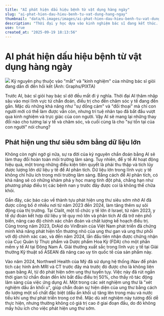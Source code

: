 ```yaml
---
title: "AI phát hiện dấu hiệu bệnh từ vật dụng hàng ngày"
slug: "ai-phat-hien-dau-hieu-benh-tu-vat-dung-hang-ngay"
thumbnail: "data/6.images/images/ai-phat-hien-dau-hieu-benh-tu-vat-dung-hang-ngay.webp"
description: "Thời đại y học dựa vào kinh nghiệm bác sĩ đang kết thúc. Bài viết này khám phá cách AI sẽ cách mạng hóa việc phát hiện bệnh sớm và điều trị, từ các thiết bị thông minh đến phân tích dữ liệu lớn."
use: true
created_at: "2025-09-19 18:13:56"
---
```


# AI phát hiện dấu hiệu bệnh từ vật dụng hàng ngày

![](/images/20250919-00902373-toyo-000-1-view.webp)
Kỷ nguyên phụ thuộc vào "mắt" và "kinh nghiệm" của những bác sĩ giỏi đang dần đi đến hồi kết (Ảnh: Graphs/PIXTA)

Trước AI, bác sĩ giỏi hay bác sĩ dở đều mất đi ý nghĩa.
Thời đại AI thâm nhập sâu vào mọi lĩnh vực từ chẩn đoán, điều trị cho đến chăm sóc y tế đang đến gần. Mặc dù những khả năng như "sự đồng cảm" và "đối thoại" mà chỉ con người mới có thể làm được vẫn còn, nhưng trí tuệ nhân tạo đã bắt đầu vượt qua kinh nghiệm và trực giác của con người. Vậy AI sẽ mang lại những thay đổi nào cho tương lai y tế và chăm sóc, và cuối cùng là cho "sự tồn tại của con người" nói chung?

## Phát hiện ung thư siêu sớm bằng dữ liệu lớn

Không còn nghi ngờ gì nữa, sự ra đời của kỷ nguyên chẩn đoán bằng AI sẽ làm thay đổi hoàn toàn môi trường lâm sàng. Tuy nhiên, để y tế AI hoạt động hiệu quả, một trong những điều kiện tiên quyết là phải thu thập và tích lũy được lượng lớn dữ liệu y tế để AI phân tích.
Dữ liệu lớn trong lĩnh vực y tế không chỉ hữu ích trong môi trường lâm sàng. Bằng cách để AI phân tích, có khả năng sẽ có những khám phá y học mang tính đột phá, chẳng hạn như phương pháp điều trị các bệnh nan y trước đây được coi là không thể chữa khỏi.

Gần đây, các báo cáo về thành tựu phát hiện ung thư siêu sớm nhờ AI đã được công bố ở nhiều nơi từ năm 2023 đến 2024, làm tăng thêm sự sôi động của thị trường.
Tại Clalit, một tổ chức y tế lớn ở Israel, từ năm 2023, y tế dự đoán kết hợp dữ liệu y tế quy mô lớn và phân tích AI đã trở nên phổ biến, nâng cao độ chính xác chẩn đoán và chất lượng kế hoạch điều trị.
Cũng trong năm 2023, DrAid do VinBrain của Việt Nam phát triển đã chứng minh khả năng phát hiện tổn thương nhỏ của ung thư gan và ung thư phổi với độ chính xác cao, và đến năm 2024, lần đầu tiên nhận được chứng nhận của Cục Quản lý Thực phẩm và Dược phẩm Hoa Kỳ (FDA) cho một phần mềm y tế AI tại Đông Nam Á. Giải thưởng xuất sắc trong lĩnh vực y tế tại Giải thưởng Kỹ thuật số ASEAN đã nâng cao uy tín quốc tế của sản phẩm này.

Vào năm 2024, Northwell Health của Mỹ đã sử dụng hệ thống iNav để phân tích các hình ảnh MRI và CT trước đây mà trước đó được cho là không liên quan bằng AI, từ đó phát hiện sớm ung thư tuyến tụy. Việc này đã rút ngắn thời gian từ chẩn đoán đến khi bắt đầu điều trị 50%, cho thấy rõ tác động lâm sàng của việc ứng dụng AI.
Một trong các xét nghiệm ung thư là "xét nghiệm dấu ấn khối u", giúp chẩn đoán sự hiện diện của ung thư bằng cách đo lượng một số chất đặc biệt (dấu ấn khối u) tăng lên trong máu và nước tiểu khi ung thư phát triển trong cơ thể. Mặc dù xét nghiệm này tương đối dễ thực hiện, nhưng thường không có giá trị cao ở giai đoạn đầu, do đó không mấy hữu ích cho việc phát hiện ung thư sớm.